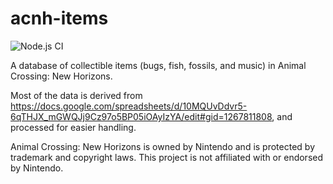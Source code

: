 # acnh-items

![Node.js CI](https://github.com/tdukart/acnh-items/workflows/Node.js%20CI/badge.svg)

A database of collectible items (bugs, fish, fossils, and music) in Animal Crossing: New Horizons.

Most of the data is derived from https://docs.google.com/spreadsheets/d/10MQUvDdvr5-6qTHJX_mGWQJj9Cz97o5BP05iOAyIzYA/edit#gid=1267811808,
and processed for easier handling.

Animal Crossing: New Horizons is owned by Nintendo and is protected by trademark and copyright laws.
This project is not affiliated with or endorsed by Nintendo.
